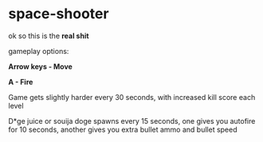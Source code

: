 # space-shooter
ok so this is the **real shit**

gameplay options:

**Arrow keys - Move**

**A - Fire**

Game gets slightly harder every 30 seconds, with increased kill score each level


D*ge juice or souija doge spawns every 15 seconds, one gives you autofire for 10 seconds, another gives you extra bullet ammo and bullet speed
